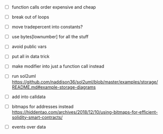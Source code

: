 
- [ ] function calls order expensive and cheap
- [ ] break out of loops
- [ ] move tradepercent into constants?
- [ ] use bytes[lownumber] for all the stuff
- [ ] avoid public vars
- [ ] put all in data trick
- [ ] make modifier into just a function call instead

- [ ] run sol2uml https://github.com/naddison36/sol2uml/blob/master/examples/storage/README.md#example-storage-diagrams
- [ ] add into calldata
- [ ] bitmaps for addresses instead https://hiddentao.com/archives/2018/12/10/using-bitmaps-for-efficient-solidity-smart-contracts/

- [ ] events over data

